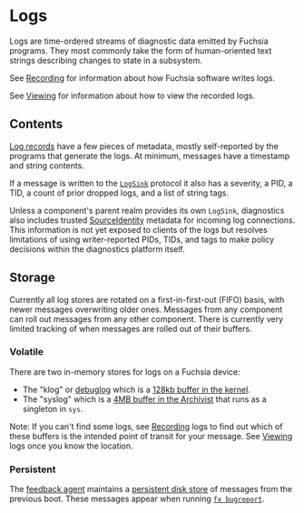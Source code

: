 # Logs

Logs are time-ordered streams of diagnostic data emitted by Fuchsia programs. They most commonly
take the form of human-oriented text strings describing changes to state in a subsystem.

See [Recording] for information about how Fuchsia software writes logs.

See [Viewing] for information about how to view the recorded logs.

## Contents

[Log records][LogMessage] have a few pieces of metadata, mostly self-reported by the programs that
generate the logs. At minimum, messages have a timestamp and string contents.

If a message is written to the [`LogSink`] protocol it also has a severity, a PID, a TID, a count of
prior dropped logs, and a list of string tags.

Unless a component's parent realm provides its own `LogSink`, diagnostics also includes trusted
[SourceIdentity] metadata for incoming log connections. This information is not yet exposed to
clients of the logs but resolves limitations of using writer-reported PIDs, TIDs, and tags to make
policy decisions within the diagnostics platform itself.

## Storage

Currently all log stores are rotated on a first-in-first-out (FIFO) basis, with newer messages
overwriting older ones. Messages from any component can roll out messages from any other component.
There is currently very limited tracking of when messages are rolled out of their buffers.

### Volatile

There are two in-memory stores for logs on a Fuchsia device:

* The "klog" or [debuglog] which is a [128kb buffer in the kernel].
* The "syslog" which is a [4MB buffer in the Archivist] that runs as a singleton in `sys`.

Note: If you can't find some logs, see [Recording] logs to find out which of these buffers is the
intended point of transit for your message. See [Viewing] logs once you know the location.

### Persistent

The [feedback agent] maintains a [persistent disk store] of messages from the previous boot.
These messages appear when running [`fx bugreport`].

[LogMessage]: https://fuchsia.dev/reference/fidl/fuchsia.logger#LogMessage
[`LogSink`]: https://fuchsia.dev/reference/fidl/fuchsia.logger#LogSink
[SourceIdentity]: https://fuchsia.dev/reference/fidl/fuchsia.sys.internal#SourceIdentity
[debuglog]: /docs/reference/kernel_objects/debuglog.md
[128kb buffer in the kernel]: /zircon/kernel/lib/debuglog/debuglog.cc
[4MB buffer in the archivist]: /src/diagnostics/archivist/src/logs.rs
[Recording]: /docs/development/logs/recording.md
[Viewing]: /docs/development/logs/viewing.md
[feedback agent]: /src/developer/feedback
[persistent disk store]: /src/developer/feedback/feedback_data/system_log_recorder/system_log_recorder.h
[`fx bugreport`]: /src/developer/forensics/bugreport/README.md
